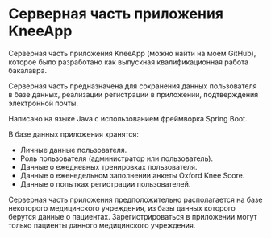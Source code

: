 # Серверная часть приложения KneeApp
Серверная часть приложения KneeApp (можно найти на моем GitHub), которое было разработано как выпускная квалификационная работа бакалавра.

Серверная часть предназначена для сохранения данных пользователя в базе данных, реализации регистрации в приложении, подтверждения электронной почты.

Написано на языке Java с использованием фреймворка Spring Boot.

В базе данных приложения хранятся:
- Личные данные пользователя.
- Роль пользователя (администратор или пользователь).
- Данные о ежедневных тренировках пользователя.
- Данные о еженедельном заполнении анкеты Oxford Knee Score.
- Данные о попытках регистрации пользователей.

Серверная часть приложения предположительно располагается на базе некоторого медицинского учреждения, из базы данных которого берутся данные о пациентах. Зарегистрироваться в приложении могут только пациенты данного медицинского учреждения.
